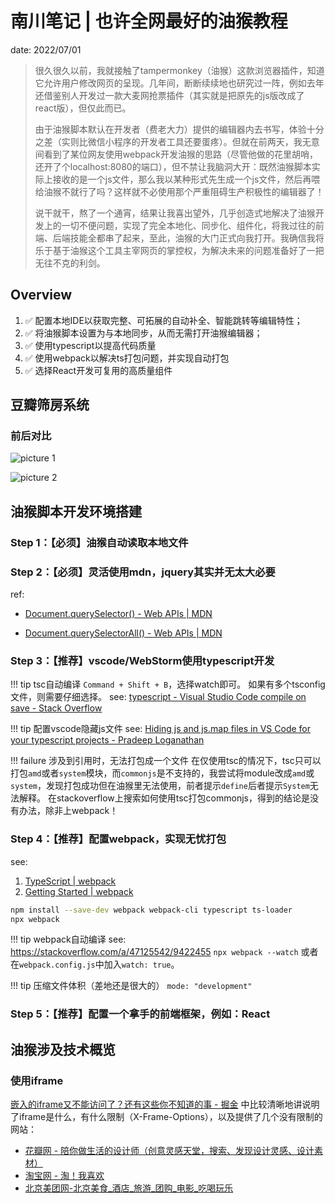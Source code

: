 # 南川笔记 | 也许全网最好的油猴教程

date: 2022/07/01

> 很久很久以前，我就接触了tampermonkey（油猴）这款浏览器插件，知道它允许用户修改网页的呈现。几年间，断断续续地也研究过一阵，例如去年还借鉴别人开发过一款大麦网抢票插件（其实就是把原先的js版改成了react版），但仅此而已。
> 
> 由于油猴脚本默认在开发者（费老大力）提供的编辑器内去书写，体验十分之差（实则比微信小程序的开发者工具还要蛋疼）。但就在前两天，我无意间看到了某位网友使用webpack开发油猴的思路（尽管他做的花里胡哨，还开了个localhost:8080的端口），但不禁让我脑洞大开：既然油猴脚本实际上接收的是一个js文件，那么我以某种形式先生成一个js文件，然后再喂给油猴不就行了吗？这样就不必使用那个严重阻碍生产积极性的编辑器了！
> 
> 说干就干，熬了一个通宵，结果让我喜出望外，几乎创造式地解决了油猴开发上的一切不便问题，实现了完全本地化、同步化、组件化，将我过往的前端、后端技能全都串了起来，至此，油猴的大门正式向我打开。我确信我将乐于基于油猴这个工具主宰网页的掌控权，为解决未来的问题准备好了一把无往不克的利剑。

## Overview

1. :white_check_mark: 配置本地IDE以获取完整、可拓展的自动补全、智能跳转等编辑特性；
2. :white_check_mark: 将油猴脚本设置为与本地同步，从而无需打开油猴编辑器；
3. :white_check_mark: 使用typescript以提高代码质量
4. :white_check_mark: 使用webpack以解决ts打包问题，并实现自动打包
6. :white_check_mark: 选择React开发可复用的高质量组件

## 豆瓣筛房系统

### 前后对比

![picture 1](https://mark-vue-oss.oss-cn-hangzhou.aliyuncs.com/TamperMonkey-howto-1656627698147-ff9f02fb78ab095a6f7eae5afab45c7119b6f16da3b744a404243b77707ea6ca.png)  

![picture 2](https://mark-vue-oss.oss-cn-hangzhou.aliyuncs.com/TamperMonkey-howto-1656627705279-372ff35aa051fcd62eaa65dcf6e508eb2584eba499d7a91bea72700d411ff0a4.png)  


## 油猴脚本开发环境搭建

### Step 1：【必须】油猴自动读取本地文件

### Step 2：【必须】灵活使用mdn，jquery其实并无太大必要

ref:

- [Document.querySelector() - Web APIs | MDN](https://developer.mozilla.org/en-US/docs/Web/API/Document/querySelector)

- [Document.querySelectorAll() - Web APIs | MDN](https://developer.mozilla.org/en-US/docs/Web/API/Document/querySelectorAll)

### Step 3：【推荐】vscode/WebStorm使用typescript开发

!!! tip tsc自动编译
    `Command + Shift + B`，选择watch即可。
    如果有多个tsconfig文件，则需要仔细选择。
    see: [typescript - Visual Studio Code compile on save - Stack Overflow](https://stackoverflow.com/questions/29996145/visual-studio-code-compile-on-save)

!!! tip 配置vscode隐藏js文件
    see: [Hiding js and js.map files in VS Code for your typescript projects - Pradeep Loganathan](https://pradeeploganathan.com/typescript/hiding-js-and-js-map-files-in-vs-code-for-your-typescript-projects/#:~:text=Luckily%20VScode%20allows%20us%20to,box%20to%20select%20Workspace%20Settings.&text=voila%2C%20all%20js%20files%20with%20a%20corresponding%20ts%20file%20are%20hidden.)

!!! failure 涉及到引用时，无法打包成一个文件
    在仅使用tsc的情况下，tsc只可以打包`amd`或者`system`模块，而`commonjs`是不支持的，我尝试将module改成`amd`或`system`，发现打包成功但在油猴里无法使用，前者提示`define`后者提示`System`无法解释。
    在stackoverflow上搜索如何使用tsc打包commonjs，得到的结论是没有办法，除非上webpack！

### Step 4：【推荐】配置webpack，实现无忧打包

see:
1. [TypeScript | webpack](https://webpack.js.org/guides/typescript/#basic-setup)
2. [Getting Started | webpack](https://webpack.js.org/guides/getting-started/#basic-setup)

```sh
npm install --save-dev webpack webpack-cli typescript ts-loader
npx webpack
```

!!! tip webpack自动编译
    see: https://stackoverflow.com/a/47125542/9422455
    `npx webpack --watch` 或者在`webpack.config.js`中加入`watch: true`。

!!! tip 压缩文件体积（差地还是很大的）
    `mode: "development"`

### Step 5：【推荐】配置一个拿手的前端框架，例如：React

## 油猴涉及技术概览

### 使用iframe

[嵌入的iframe又不能访问了？还有这些你不知道的事 - 掘金](https://juejin.cn/post/6991828558096105485) 中比较清晰地讲说明了iframe是什么，有什么限制（X-Frame-Options），以及提供了几个没有限制的网站：

- [花瓣网 - 陪你做生活的设计师（创意灵感天堂，搜索、发现设计灵感、设计素材）](https://huaban.com/)
- [淘宝网 - 淘！我喜欢](https://www.taobao.com/)
- [北京美团网-北京美食_酒店_旅游_团购_电影_吃喝玩乐](https://bj.meituan.com/)

